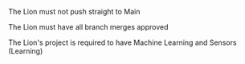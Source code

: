 The Lion must not push straight to Main

The Lion must have all branch merges approved

The Lion's project is required to have Machine Learning and Sensors (Learning)

